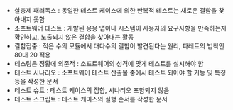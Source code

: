 - 살충제 패러독스 : 동일한 테스트 케이스에 의한 반복적 테스트는 새로운 결함을 찾아내지 못함
- 소프트웨어 테스트 : 개발된 응용 앱이나 시스템이 사용자의 요구사항을 만족하는지 확인하고, 노출되지 않은 결함을 찾아내는 활동
- 결함집중 : 적은 수의 모듈에서 대다수의 결함이 발견된다는 원리, 파레트의 법칙인 80대 20 적용
- 테스팅은 정황에 의존적 : 소프트웨어의 성격에 맞게 테스트를 실시해야 함
- 테스트 시나리오 : 소프트웨어 테스트 산출물 중에서 테스트 되어야 할 기능 및 특징 등을 작성한 문서
- 테스트 슈트 : 테스트 케이스의 집합, 시나리오 포함되지 않음
- 테스트 스크립트 : 테스트 케이스의 실행 순서를 작성한 문서
